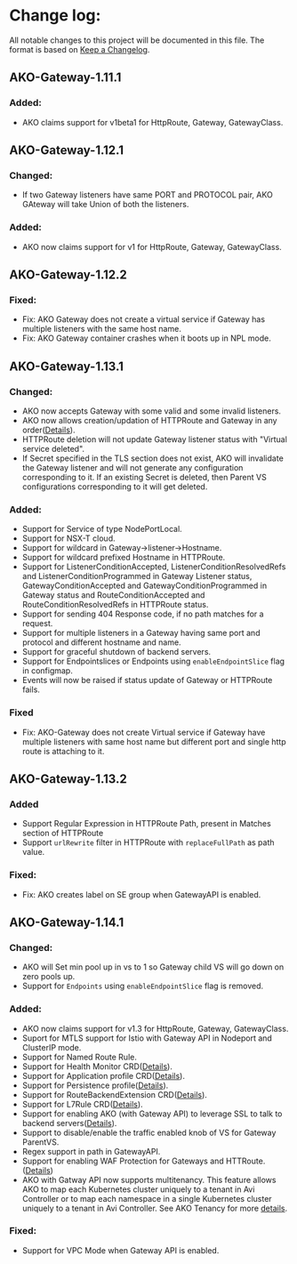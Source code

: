 # Change log:

All notable changes to this project will be documented in this file. The format is based on [Keep a Changelog](https://keepachangelog.com/en/1.0.0/).

## AKO-Gateway-1.11.1

### Added:
 - AKO claims support for v1beta1 for HttpRoute, Gateway, GatewayClass.

## AKO-Gateway-1.12.1

### Changed:
 - If two Gateway listeners have same PORT and PROTOCOL pair, AKO GAteway will take Union of both the listeners.

### Added:
 - AKO now claims support for v1 for HttpRoute, Gateway, GatewayClass.

## AKO-Gateway-1.12.2

### Fixed:
 - Fix: AKO Gateway does not create a virtual service if Gateway has multiple listeners with the same host name.
 - Fix: AKO Gateway container crashes when it boots up in NPL mode.

## AKO-Gateway-1.13.1

### Changed:
 - AKO now accepts Gateway with some valid and some invalid listeners.
 - AKO now allows creation/updation of HTTPRoute and Gateway in any order([Details](https://github.com/vmware/load-balancer-and-ingress-services-for-kubernetes/blob/master/docs/gateway-api/gateway-api-v1.md#resource-creation)).
 - HTTPRoute deletion will not update Gateway listener status with "Virtual service deleted".
 - If Secret specified in the TLS section does not exist, AKO will invalidate the Gateway listener and will not generate any configuration corresponding to it. If an existing Secret is deleted, then Parent VS configurations corresponding to it will get deleted.

### Added:
 - Support for Service of type NodePortLocal.
 - Support for NSX-T cloud.
 - Support for wildcard in Gateway->listener->Hostname.
 - Support for wildcard prefixed Hostname in HTTPRoute.
 - Support for ListenerConditionAccepted, ListenerConditionResolvedRefs and ListenerConditionProgrammed in Gateway Listener status, GatewayConditionAccepted and GatewayConditionProgrammed in Gateway status and RouteConditionAccepted and RouteConditionResolvedRefs in HTTPRoute status.
 - Support for sending 404 Response code, if no path matches for a request.
 - Support for multiple listeners in a Gateway having same port and protocol and different hostname and name.
 - Support for graceful shutdown of backend servers.
 - Support for Endpointslices or Endpoints using `enableEndpointSlice` flag in configmap.
 - Events will now be raised if status update of Gateway or HTTPRoute fails.

### Fixed
 - Fix: AKO-Gateway does not create Virtual service if Gateway have multiple listeners with same host name but different port and single http route is attaching to it.


## AKO-Gateway-1.13.2

### Added
- Support Regular Expression in HTTPRoute Path, present in Matches section of HTTPRoute
- Support `urlRewrite` filter in HTTPRoute with `replaceFullPath` as path value.

### Fixed:
- Fix: AKO creates label on SE group when GatewayAPI is enabled.

## AKO-Gateway-1.14.1

### Changed:
- AKO will Set min pool up in vs to 1 so Gateway child VS will go down on zero pools up. 
- Support for `Endpoints` using `enableEndpointSlice` flag is removed.

### Added:
- AKO now claims support for v1.3 for HttpRoute, Gateway, GatewayClass.
- Suport for MTLS support for Istio with Gateway API in Nodeport and ClusterIP mode.
- Support for Named Route Rule.
- Support for Health Monitor CRD([Details](https://github.com/vmware/load-balancer-and-ingress-services-for-kubernetes/blob/3d7b3e45d7361d0a035e7afc10572ef48c8fde45/docs/crds/healthmonitor.md)). 
- Support for Application profile CRD([Details](https://github.com/vmware/load-balancer-and-ingress-services-for-kubernetes/blob/3d7b3e45d7361d0a035e7afc10572ef48c8fde45/docs/crds/applicationprofile.md)).
- Support for Persistence profile([Details](https://github.com/vmware/load-balancer-and-ingress-services-for-kubernetes/blob/master/docs/crds/routebackendextension.md#session-persistence-configuration)).
- Support for RouteBackendExtension CRD([Details](https://github.com/vmware/load-balancer-and-ingress-services-for-kubernetes/blob/3d7b3e45d7361d0a035e7afc10572ef48c8fde45/docs/crds/routebackendextension.md)).
- Support for L7Rule CRD([Details](https://github.com/vmware/load-balancer-and-ingress-services-for-kubernetes/blob/master/docs/crds/l7rule.md#attaching-l7rule-to-httproute)). 
- Support for enabling AKO (with Gateway API) to leverage SSL to talk to backend servers([Details](https://github.com/vmware/load-balancer-and-ingress-services-for-kubernetes/blob/master/docs/crds/routebackendextension.md#backend-tlsssl-configuration)).
- Support to disable/enable the traffic enabled knob of VS for Gateway ParentVS.
- Regex support in path in GatewayAPI.
- Support for enabling WAF Protection for Gateways and HTTRoute.([Details](https://github.com/vmware/load-balancer-and-ingress-services-for-kubernetes/blob/master/docs/crds/l7rule.md#:~:text=Nil-,wafPolicy,-Defines%20specific%20set))
- AKO with Gatway API now supports multitenancy. This feature allows AKO to map each Kubernetes cluster uniquely to a tenant in Avi Controller or to map each namespace in a single Kubernetes cluster uniquely to a tenant in Avi Controller. See AKO Tenancy for more [details](https://github.com/vmware/load-balancer-and-ingress-services-for-kubernetes/blob/363e5c02f0ab9138318fca966f84194934a7e695/docs/ako_tenancy.md).

### Fixed:
- Support for VPC Mode when Gateway API is enabled.